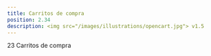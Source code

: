 ```yaml
---
title: Carritos de compra
position: 2.34
description: <img src="/images/illustrations/opencart.jpg"> v1.5
---
```


23 Carritos de compra
